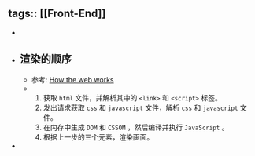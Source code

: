 tags:: [[Front-End]]
---

-
- ## 渲染的顺序
	- 参考: [How the web works](https://developer.mozilla.org/en-US/docs/Learn/Getting_started_with_the_web/How_the_Web_works#order_in_which_component_files_are_parsed)
	- 1. 获取 `html` 文件，并解析其中的 `<link>` 和 `<script>` 标签。
	  2. 发出请求获取 `css` 和 `javascript` 文件，解析  `css` 和 `javascript` 文件。
	  3. 在内存中生成 `DOM` 和 `CSSOM` ，然后编译并执行 `JavaScript` 。
	  4. 根据上一步的三个元素，渲染画面。
-